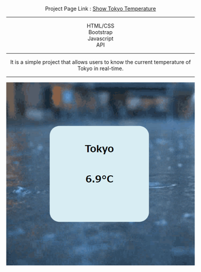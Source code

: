 <div align="center">

Project Page Link : <a href="https://daydreamygithubhost.github.io/ShowTokyoTemperature/">Show Tokyo Temperature
</a>
<hr>
HTML/CSS<br>
Bootstrap<br>
Javascript<br>
API<br>
<hr>
It is a simple project that allows users to know the current temperature of Tokyo in real-time.
<hr>

<img src="https://github.com/DayDreamYGithub/Legacy-Frontend-Projects/blob/main/ShowTokyoTemperature/gitimg/gitimg.png?raw=true">

</div>
